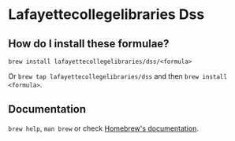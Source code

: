 # Lafayettecollegelibraries Dss

## How do I install these formulae?

`brew install lafayettecollegelibraries/dss/<formula>`

Or `brew tap lafayettecollegelibraries/dss` and then `brew install <formula>`.

## Documentation

`brew help`, `man brew` or check [Homebrew's documentation](https://docs.brew.sh).
